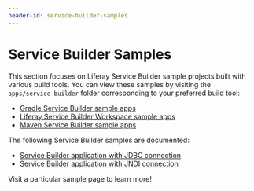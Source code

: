 ```yaml
---
header-id: service-builder-samples
---
```


# Service Builder Samples

This section focuses on Liferay Service Builder sample projects built with
various build tools. You can view these samples by visiting the
`apps/service-builder` folder corresponding to your preferred build tool:

- [Gradle Service Builder sample apps](https://github.com/liferay/liferay-blade-samples/tree/7.0/gradle/apps/service-builder)
- [Liferay Service Builder Workspace sample apps](https://github.com/liferay/liferay-blade-samples/tree/7.0/liferay-workspace/apps/service-builder)
- [Maven Service Builder sample apps](https://github.com/liferay/liferay-blade-samples/tree/7.0/maven/apps/service-builder)

The following Service Builder samples are documented:

- [Service Builder application with JDBC connection](service-builder-application-using-external-database-via-jdbc)
- [Service Builder application with JNDI connection](service-builder-application-using-external-database-via-jndi)

Visit a particular sample page to learn more!
